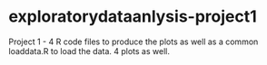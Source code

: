 exploratorydataanlysis-project1
===============================
Project 1 - 4 R code files to produce the plots as well as a common loaddata.R to load the data.
4 plots as well.
